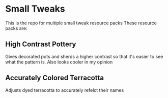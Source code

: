 # Small Tweaks
This is the repo for multiple small tweak resource packs
These resource packs are:

## High Contrast Pottery
Gives decorated pots and sherds a higher contrast so that it's easier to see what the pattern is. Also looks cooler in my opinion

## Accurately Colored Terracotta
Adjusts dyed terracotta to accurately refelct their names
